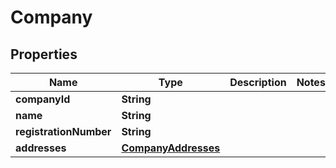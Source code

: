 

# Company


## Properties

| Name | Type | Description | Notes |
|------------ | ------------- | ------------- | -------------|
|**companyId** | **String** |  |  |
|**name** | **String** |  |  |
|**registrationNumber** | **String** |  |  |
|**addresses** | [**CompanyAddresses**](CompanyAddresses.md) |  |  |



